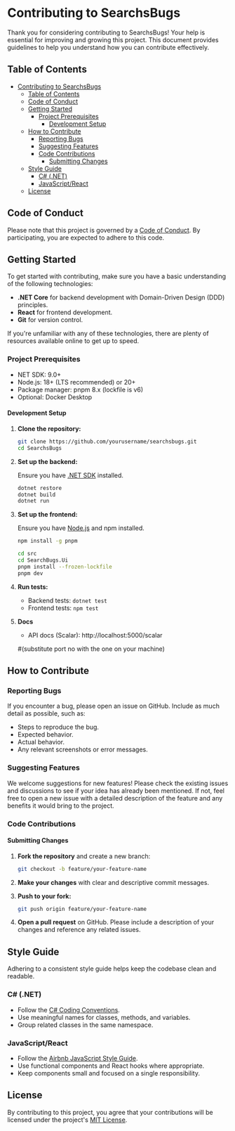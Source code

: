 # Contributing to SearchsBugs

Thank you for considering contributing to SearchsBugs! Your help is essential for improving and growing this project. This document provides guidelines to help you understand how you can contribute effectively.

## Table of Contents

- [Contributing to SearchsBugs](#contributing-to-searchsbugs)
  - [Table of Contents](#table-of-contents)
  - [Code of Conduct](#code-of-conduct)
  - [Getting Started](#getting-started)
    - [Project Prerequisites](#project-prerequisites)
      - [Development Setup](#development-setup)
  - [How to Contribute](#how-to-contribute)
    - [Reporting Bugs](#reporting-bugs)
    - [Suggesting Features](#suggesting-features)
    - [Code Contributions](#code-contributions)
      - [Submitting Changes](#submitting-changes)
  - [Style Guide](#style-guide)
    - [C# (.NET)](#c-net)
    - [JavaScript/React](#javascriptreact)
  - [License](#license)

## Code of Conduct

Please note that this project is governed by a [Code of Conduct](CODE_OF_CONDUCT.md). By participating, you are expected to adhere to this code.

## Getting Started

To get started with contributing, make sure you have a basic understanding of the following technologies:

- **.NET Core** for backend development with Domain-Driven Design (DDD) principles.
- **React** for frontend development.
- **Git** for version control.

If you're unfamiliar with any of these technologies, there are plenty of resources available online to get up to speed.

### Project Prerequisites

- NET SDK: 9.0+
- Node.js: 18+ (LTS recommended) or 20+
- Package manager: pnpm 8.x (lockfile is v6)
- Optional: Docker Desktop 

#### Development Setup

1. **Clone the repository:**
   ```bash
   git clone https://github.com/yourusername/searchsbugs.git
   cd SearchsBugs
   ```

2. **Set up the backend:**

   Ensure you have [.NET SDK](https://dotnet.microsoft.com/download) installed.

   ```bash
   dotnet restore
   dotnet build
   dotnet run
   ```

3. **Set up the frontend:**

   Ensure you have [Node.js](https://nodejs.org/) and npm installed.

   ```bash
   npm install -g pnpm
   ```

   ```bash
   cd src
   cd SearchBugs.Ui
   pnpm install --frozen-lockfile
   pnpm dev
   ```

4. **Run tests:**

   - Backend tests: `dotnet test`
   - Frontend tests: `npm test`

5. **Docs**

   - API docs (Scalar): http://localhost:5000/scalar 
   
   #(substitute port no with the one on your machine)


## How to Contribute

### Reporting Bugs

If you encounter a bug, please open an issue on GitHub. Include as much detail as possible, such as:

- Steps to reproduce the bug.
- Expected behavior.
- Actual behavior.
- Any relevant screenshots or error messages.

### Suggesting Features

We welcome suggestions for new features! Please check the existing issues and discussions to see if your idea has already been mentioned. If not, feel free to open a new issue with a detailed description of the feature and any benefits it would bring to the project.

### Code Contributions

#### Submitting Changes

1. **Fork the repository** and create a new branch:
   ```bash
   git checkout -b feature/your-feature-name
   ```

2. **Make your changes** with clear and descriptive commit messages.

3. **Push to your fork:**
   ```bash
   git push origin feature/your-feature-name
   ```

4. **Open a pull request** on GitHub. Please include a description of your changes and reference any related issues.

## Style Guide

Adhering to a consistent style guide helps keep the codebase clean and readable.

### C# (.NET)

- Follow the [C# Coding Conventions](https://learn.microsoft.com/en-us/dotnet/csharp/fundamentals/coding-style/coding-conventions).
- Use meaningful names for classes, methods, and variables.
- Group related classes in the same namespace.

### JavaScript/React

- Follow the [Airbnb JavaScript Style Guide](https://github.com/airbnb/javascript).
- Use functional components and React hooks where appropriate.
- Keep components small and focused on a single responsibility.

## License

By contributing to this project, you agree that your contributions will be licensed under the project's [MIT License](LICENSE).
